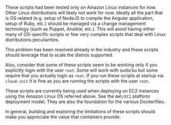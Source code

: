 These scripts had been tested only on Amazon Linux instances for now. Other Linux distributions will likely not work for now. Ideally all the part that is OS related (e.g. setup of NodeJS to compile the Angular application, setup of Ruby, etc.) should be managed via a change management technology (such as Puppet, Ansible, etc.). This will avoid having either many of OS-specific scripts or few very complex scripts that deal with Linux distributions peculiarities. 

This problem has been resolved already in the industry and these scripts should leverage that to scale the distros supported. 

Also, consider that some of these scripts seem to be working only if you explicitly login with the user `root`. Some will work with sudo/su but some require that you actually login as `root`. If you run these scripts at startup via `cloud-init` it is fine as you are running the scripts with the user `root`.  

These scripts are currently being used when deploying on EC2 instances using the Amazon Linux OS referred above. See the `AWS/EC2` platform deployment model. They are also the foundation for the various Dockerfiles.    

In general, building and exploring the limitations of these scripts should make you appreciate the value that containers provide. 

